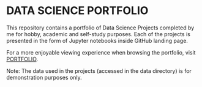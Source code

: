 # DATA SCIENCE PORTFOLIO
This repository contains a portfolio of Data Science Projects completed by me for hobby, academic and self-study purposes. Each of the projects is presented in the form of Jupyter notebooks inside GitHub landing page.

For a more enjoyable viewing experience when browsing the portfolio, visit [PORTFOLIO](https://www.estebangarnicamateus.github.io/web-portofolio).

Note: The data used in the projects (accessed in the data directory) is for demonstration purposes only.